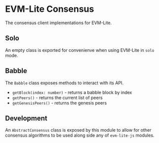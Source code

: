 # EVM-Lite Consensus

The consensus client implementations for EVM-Lite.

## Solo

An empty class is exported for convenienve when using EVM-Lite in `solo` mode.

## Babble

The `Babble` class exposes methods to interact with its API.

-   `getBlock(index: number)` - returns a babble block by index
-   `getPeers()` - returns the current list of peers
-   `getGenesisPeers()` - returns the genesis peers

## Development

An `AbstractConsensus` class is exposed by this module to allow for other consensus algorithms to be used along side any of `evm-lite-js` modules.
